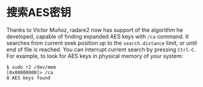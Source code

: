 # 搜索AES密钥

Thanks to Victor Muñoz, radare2 now has support of the algorithm he developed, capable of finding expanded AES keys with `/ca` command. It searches from current seek position up to the `search.distance` limit, or until end of file is reached. You can interrupt current search by pressing `Ctrl-C`. For example, to look for AES keys in physical memory of your system:

```text
$ sudo r2 /dev/mem
[0x00000000]> /ca
0 AES keys found
```

